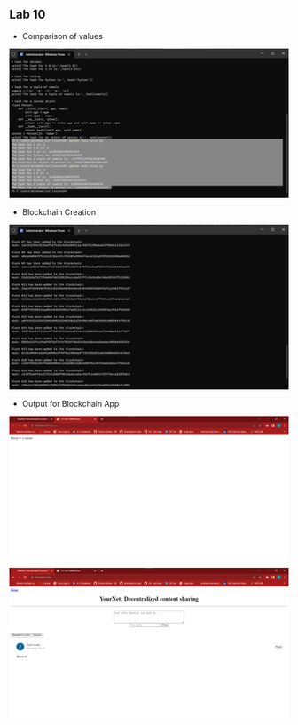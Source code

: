 ## Lab 10

  * Comparison of values

![Fig. 1](Images/compare.png)

  * Blockchain Creation

![Fig. 2](Images/blockchain_proof.png)

  * Output for Blockchain App

![Fig. 3](Images/block1_mined.png)
![Fig. 3](Images/proof.png)
